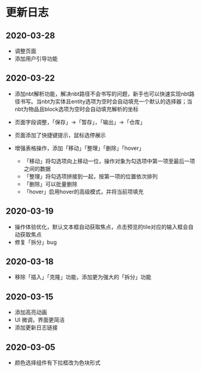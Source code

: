# 更新日志

## 2020-03-28
- 调整页面
- 添加用户引导功能

## 2020-03-22

- 添加nbt解析功能，解决nbt路径不会书写的问题，新手也可以快速实现nbt路径书写。当nbt为实体且entity选项为空时会自动填充一个默认的选择器；当nbt为物品且block选项为空时会自动填充解析的坐标

- 页面字段调整，「保存」->「暂存」，「输出」->「仓库」

- 页面添加了快捷键提示，鼠标选停展示

- 增强表格操作，添加「移动」「整理」「删除」「hover」

  - 「移动」将勾选项向上移动一位，操作对象为勾选项中第一项至最后一项之间的数据
  - 「整理」将勾选项拼接到一起，按第一项的位置依次排列
  - 「删除」可以批量删除
  - 「hover」启用hover的高级模式，并将当前项填充

## 2020-03-19
- 操作体验优化，默认文本框自动获取焦点，点击预览的tile对应的输入框会自动获取焦点
- 修复「拆分」bug

## 2020-03-18
- 移除「插入」「克隆」功能，添加更为强大的「拆分」功能

## 2020-03-15
- 添加高亮动画
- UI 微调，界面更简洁
- 添加更新日志链接

## 2020-03-05
- 颜色选择组件有下拉框改为色块形式